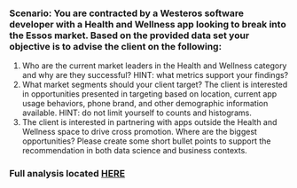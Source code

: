### Scenario: You are contracted by a Westeros software developer with a Health and Wellness app looking to break into the Essos market. Based on the provided data set your objective is to advise the client on the following:

1. Who are the current market leaders in the Health and Wellness category and why are they
successful? HINT: what metrics support your findings?
2. What market segments should your client target? The client is interested in opportunities presented in
targeting based on location, current app usage behaviors, phone brand, and other demographic
information available. HINT: do not limit yourself to counts and histograms.
3. The client is interested in partnering with apps outside the Health and Wellness space to drive cross
promotion. Where are the biggest opportunities? Please create some short bullet points to support the
recommendation in both data science and business contexts.

### Full analysis located [HERE](https://docs.google.com/document/d/1A0Qvz46uQnJ4al3lVPLVuiw3PY7LykmSJtVhk9kp6ZQ/edit?usp=sharing)
